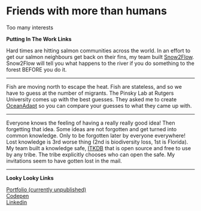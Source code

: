 # Friends with more than humans

Too many interests

**Putting In The Work Links**  

Hard times are hitting salmon communities across the world. In an effort to get our salmon neighbours get back on their fins, my team built [Snow2Flow](https://s2f.ucsrb.org/). Snow2Flow will tell you what happens to the river if you do something to the forest BEFORE you do it.  

---  

Fish are moving north to escape the heat. Fish are stateless, and so we have to guess at the number of migrants. The Pinsky Lab at Rutgers University comes up with the best guesses. They asked me to create [OceanAdapt](https://oceanadapt.rutgers.edu/) so you can compare your guesses to what they came up with.   

---  

Everyone knows the feeling of having a really really good idea! Then forgetting that idea. Some ideas are not forgotten and get turned into common knowledge. Only to be forgotten later by everyone everywhere! Lost knowledge is 3rd worse thing (2nd is biodiversity loss, 1st is Florida). My team built a knowledge safe, [ITKDB](https://itkdb.org/about/) that is open source and free to use by any tribe. The tribe explicitly chooses who can open the safe. My invitations seem to have gotten lost in the mail. 

---  

**Looky Looky Links**  

[Portfolio (currently unpublished)](https://pollardld.com)  
[Codepen](https://codepen.io/pollardld)  
[Linkedin](https://www.linkedin.com/in/pollardld/)  

